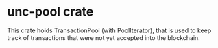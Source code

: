 # unc-pool crate

This crate holds TransactionPool (with PoolIterator), that is used to keep track of transactions that were not yet accepted into the blockchain.